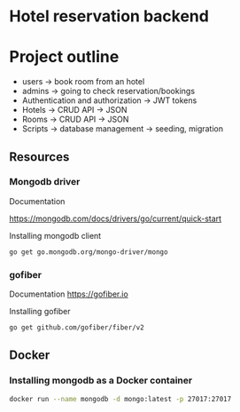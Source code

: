 # Hotel reservation backend

# Project outline
- users -> book room from an hotel 
- admins -> going to check reservation/bookings 
- Authentication and authorization -> JWT tokens
- Hotels -> CRUD API -> JSON
- Rooms -> CRUD API -> JSON
- Scripts -> database management -> seeding, migration

## Resources
### Mongodb driver 
Documentation

https://mongodb.com/docs/drivers/go/current/quick-start

Installing mongodb client
```bash
go get go.mongodb.org/mongo-driver/mongo
```

### gofiber 
Documentation
https://gofiber.io

Installing gofiber
```bash
go get github.com/gofiber/fiber/v2
```

## Docker
### Installing mongodb as a Docker container
```bash
docker run --name mongodb -d mongo:latest -p 27017:27017
